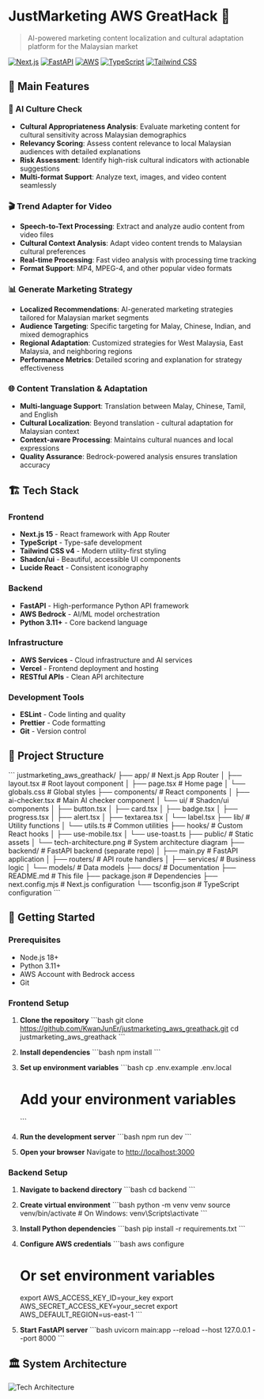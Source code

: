 # JustMarketing AWS GreatHack 🚀

> AI-powered marketing content localization and cultural adaptation platform for the Malaysian market

[![Next.js](https://img.shields.io/badge/Next.js-15-black)](https://nextjs.org/)
[![FastAPI](https://img.shields.io/badge/FastAPI-0.104-009688)](https://fastapi.tiangolo.com/)
[![AWS](https://img.shields.io/badge/AWS-Bedrock-FF9900)](https://aws.amazon.com/bedrock/)
[![TypeScript](https://img.shields.io/badge/TypeScript-5.0-blue)](https://www.typescriptlang.org/)
[![Tailwind CSS](https://img.shields.io/badge/Tailwind-4.0-38B2AC)](https://tailwindcss.com/)

## 🌟 Main Features

### 🎯 AI Culture Check
- **Cultural Appropriateness Analysis**: Evaluate marketing content for cultural sensitivity across Malaysian demographics
- **Relevancy Scoring**: Assess content relevance to local Malaysian audiences with detailed explanations
- **Risk Assessment**: Identify high-risk cultural indicators with actionable suggestions
- **Multi-format Support**: Analyze text, images, and video content seamlessly

### 🎬 Trend Adapter for Video
- **Speech-to-Text Processing**: Extract and analyze audio content from video files
- **Cultural Context Analysis**: Adapt video content trends to Malaysian cultural preferences
- **Real-time Processing**: Fast video analysis with processing time tracking
- **Format Support**: MP4, MPEG-4, and other popular video formats

### 📊 Generate Marketing Strategy
- **Localized Recommendations**: AI-generated marketing strategies tailored for Malaysian market segments
- **Audience Targeting**: Specific targeting for Malay, Chinese, Indian, and mixed demographics
- **Regional Adaptation**: Customized strategies for West Malaysia, East Malaysia, and neighboring regions
- **Performance Metrics**: Detailed scoring and explanation for strategy effectiveness

### 🌐 Content Translation & Adaptation
- **Multi-language Support**: Translation between Malay, Chinese, Tamil, and English
- **Cultural Localization**: Beyond translation - cultural adaptation for Malaysian context
- **Context-aware Processing**: Maintains cultural nuances and local expressions
- **Quality Assurance**: Bedrock-powered analysis ensures translation accuracy

## 🏗️ Tech Stack

### Frontend
- **Next.js 15** - React framework with App Router
- **TypeScript** - Type-safe development
- **Tailwind CSS v4** - Modern utility-first styling
- **Shadcn/ui** - Beautiful, accessible UI components
- **Lucide React** - Consistent iconography

### Backend
- **FastAPI** - High-performance Python API framework
- **AWS Bedrock** - AI/ML model orchestration
- **Python 3.11+** - Core backend language

### Infrastructure
- **AWS Services** - Cloud infrastructure and AI services
- **Vercel** - Frontend deployment and hosting
- **RESTful APIs** - Clean API architecture

### Development Tools
- **ESLint** - Code linting and quality
- **Prettier** - Code formatting
- **Git** - Version control

## 📁 Project Structure

\`\`\`
justmarketing_aws_greathack/
├── app/                          # Next.js App Router
│   ├── layout.tsx               # Root layout component
│   ├── page.tsx                 # Home page
│   └── globals.css              # Global styles
├── components/                   # React components
│   ├── ai-checker.tsx           # Main AI checker component
│   └── ui/                      # Shadcn/ui components
│       ├── button.tsx
│       ├── card.tsx
│       ├── badge.tsx
│       ├── progress.tsx
│       ├── alert.tsx
│       ├── textarea.tsx
│       └── label.tsx
├── lib/                         # Utility functions
│   └── utils.ts                 # Common utilities
├── hooks/                       # Custom React hooks
│   ├── use-mobile.tsx
│   └── use-toast.ts
├── public/                      # Static assets
│   └── tech-architecture.png    # System architecture diagram
├── backend/                     # FastAPI backend (separate repo)
│   ├── main.py                  # FastAPI application
│   ├── routers/                 # API route handlers
│   ├── services/                # Business logic
│   └── models/                  # Data models
├── docs/                        # Documentation
├── README.md                    # This file
├── package.json                 # Dependencies
├── next.config.mjs             # Next.js configuration
└── tsconfig.json               # TypeScript configuration
\`\`\`

## 🚀 Getting Started

### Prerequisites
- Node.js 18+ 
- Python 3.11+
- AWS Account with Bedrock access
- Git

### Frontend Setup

1. **Clone the repository**
   \`\`\`bash
   git clone https://github.com/KwanJunEr/justmarketing_aws_greathack.git
   cd justmarketing_aws_greathack
   \`\`\`

2. **Install dependencies**
   \`\`\`bash
   npm install
   \`\`\`

3. **Set up environment variables**
   \`\`\`bash
   cp .env.example .env.local
   # Add your environment variables
   \`\`\`

4. **Run the development server**
   \`\`\`bash
   npm run dev
   \`\`\`

5. **Open your browser**
   Navigate to [http://localhost:3000](http://localhost:3000)

### Backend Setup

1. **Navigate to backend directory**
   \`\`\`bash
   cd backend
   \`\`\`

2. **Create virtual environment**
   \`\`\`bash
   python -m venv venv
   source venv/bin/activate  # On Windows: venv\Scripts\activate
   \`\`\`

3. **Install Python dependencies**
   \`\`\`bash
   pip install -r requirements.txt
   \`\`\`

4. **Configure AWS credentials**
   \`\`\`bash
   aws configure
   # Or set environment variables
   export AWS_ACCESS_KEY_ID=your_key
   export AWS_SECRET_ACCESS_KEY=your_secret
   export AWS_DEFAULT_REGION=us-east-1
   \`\`\`

5. **Start FastAPI server**
   \`\`\`bash
   uvicorn main:app --reload --host 127.0.0.1 --port 8000
   \`\`\`

## 🏛️ System Architecture

![Tech Architecture](./public/tech-architecture.jpg)

